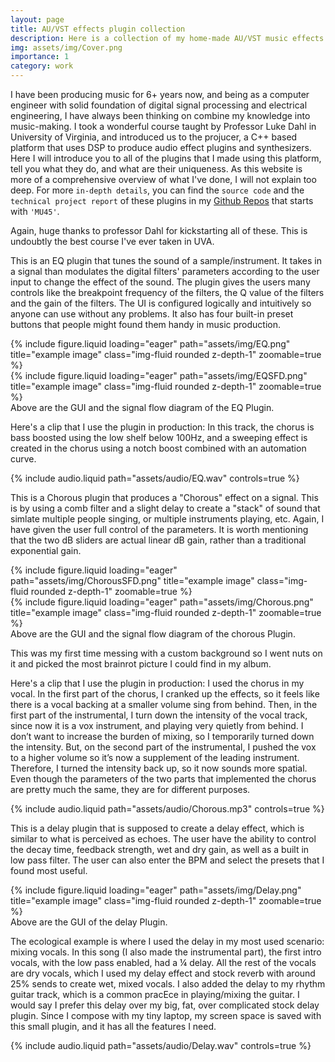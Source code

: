 ```yaml
---
layout: page
title: AU/VST effects plugin collection
description: Here is a collection of my home-made AU/VST music effects for musical production.
img: assets/img/Cover.png
importance: 1
category: work
---
```


I have been producing music for 6+ years now, and being as a computer engineer with solid foundation of digital signal processing and electrical engineering, I have always been thinking on combine my knowledge into music-making.
I took a wonderful course taught by Professor Luke Dahl in University of Virginia, and introduced us to the projucer, a C++ based platform that uses DSP to produce audio effect plugins and synthesizers.
Here I will introduce you to all of the plugins that I made using this platform, tell you what they do, and what are their uniqueness. As this website is more of a comprehensive overview of what I've done, I will not explain too deep. For more `in-depth details`, you can find the `source code` and the `technical project report` of these plugins in my [Github Repos](http://github.com/tristar10) that starts with `'MU45'`.

Again, huge thanks to professor Dahl for kickstarting all of these. This is undoubtly the best course I've ever taken in UVA.



This is an EQ plugin that tunes the sound of a sample/instrument. It takes in a signal than modulates the digital filters' parameters according to the user input to change the effect of the sound. The plugin gives the users many controls like the breakpoint frequency of the filters, the Q value of the filters and the gain of the filters. The UI is configured logically and intuitively so anyone can use without any problems. It also has four built-in preset buttons that people might found them handy in music production.

<div class="row">
    <div class="col-sm mt-3 mt-md-0">
        {% include figure.liquid loading="eager" path="assets/img/EQ.png" title="example image" class="img-fluid rounded z-depth-1" zoomable=true %}
    </div>
    <div class="col-sm mt-3 mt-md-0">
        {% include figure.liquid loading="eager" path="assets/img/EQSFD.png" title="example image" class="img-fluid rounded z-depth-1" zoomable=true %}
    </div>
</div>
<div class="caption">
    Above are the GUI and the signal flow diagram of the EQ Plugin.
</div>

Here's a clip that I use the plugin in production: In this track, the chorus is bass boosted using the low shelf below 100Hz, and a sweeping effect is created in the chorus using a notch boost combined with an automation curve.

<div class="row">
    <div class="col-sm mt-3 mt-md-0">
    </div>
    <div class="col-sm mt-3 mt-md-0">
            {% include audio.liquid path="assets/audio/EQ.wav" controls=true %}
    </div>
    <div class="col-sm mt-3 mt-md-0">
    </div>
</div>




This is a Chorous plugin that produces a "Chorous" effect on a signal. This is by using a comb filter and a slight delay to create a "stack" of sound that simlate multiple people singing, or multiple instruments playing, etc. Again, I have given the user full control of the parameters. It is worth mentioning that the two dB sliders are actual linear dB gain, rather than a traditional exponential gain.

<div class="row">
    <div class="col-sm-8 mt-3 mt-md-0">
        {% include figure.liquid loading="eager" path="assets/img/ChorousSFD.png" title="example image" class="img-fluid rounded z-depth-1" zoomable=true %}
    </div>
    <div class="col-sm-4 mt-3 mt-md-0">
        {% include figure.liquid loading="eager" path="assets/img/Chorous.png" title="example image" class="img-fluid rounded z-depth-1" zoomable=true %}
    </div>
</div>
<div class="caption">
    Above are the GUI and the signal flow diagram of the chorous Plugin.
</div>

This was my first time messing with a custom background so I went nuts on it and picked the most brainrot picture I could find in my album.

Here's a clip that I use the plugin in production: I used the chorus in my vocal. In the first part of the chorus, I cranked up the effects, so it feels like there is a vocal backing at a smaller volume sing from behind. Then, in the first part of the instrumental, I turn down the intensity of the vocal track, since now it is a vox instrument, and playing very quietly from behind. I don’t want to increase the burden of mixing, so I temporarily turned down the intensity. But, on the second part of the instrumental, I pushed the vox to a higher volume so it’s now a supplement of the leading instrument. Therefore, I turned the intensity back up, so it now sounds more spatial. Even though the parameters of the two parts that implemented the chorus are pretty much the same, they are for different purposes.

<div class="row">
    <div class="col-sm mt-3 mt-md-0">
    </div>
    <div class="col-sm mt-3 mt-md-0">
            {% include audio.liquid path="assets/audio/Chorous.mp3" controls=true %}
    </div>
    <div class="col-sm mt-3 mt-md-0">
    </div>
</div>




This is a delay plugin that is supposed to create a delay effect, which is similar to what is perceived as echoes. The user have the ability to control the decay time, feedback strength, wet and dry gain, as well as a built in low pass filter. The user can also enter the BPM and select the presets that I found most useful.

<div class="row">
    <div class="col-sm mt-3 mt-md-0">
    </div>
    <div class="col-sm mt-3 mt-md-0">
        {% include figure.liquid loading="eager" path="assets/img/Delay.png" title="example image" class="img-fluid rounded z-depth-1" zoomable=true %}
    </div>
    <div class="col-sm mt-3 mt-md-0">
    </div>
</div>

<div class="caption">
    Above are the GUI of the delay Plugin.
</div>

The ecological example is where I used the delay in my most used scenario: mixing vocals. In this song (I also made the instrumental part), the first intro vocals, with the low pass enabled, had a ¼ delay. All the rest of the vocals are dry vocals, which I used my delay effect and stock reverb with around 25% sends to create wet, mixed vocals. I also added the delay to my rhythm guitar track, which is a common pracEce in playing/mixing the guitar. I would say I prefer this delay over my big, fat, over complicated stock delay plugin. Since I compose with my tiny laptop, my screen space is saved with this small plugin, and it has all the features I need.

<div class="row">
    <div class="col-sm mt-3 mt-md-0">
    </div>
    <div class="col-sm mt-3 mt-md-0">
    </div>
    <div class="col-sm mt-3 mt-md-0">
            {% include audio.liquid path="assets/audio/Delay.wav" controls=true %}
    </div>
    <div class="col-sm mt-3 mt-md-0">
    </div>
    <div class="col-sm mt-3 mt-md-0">
    </div>
</div>
